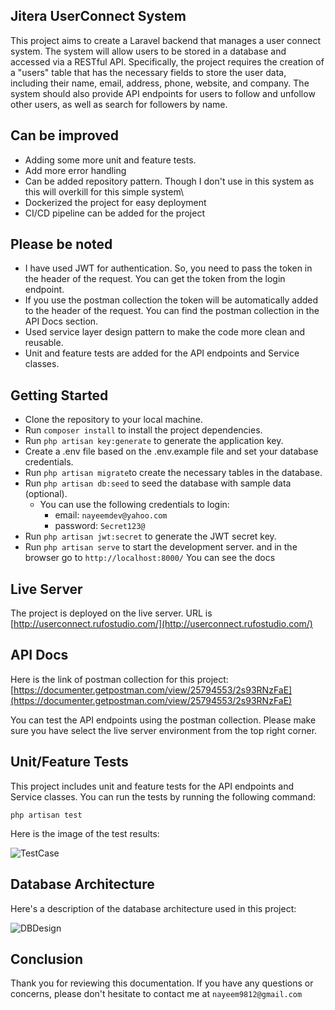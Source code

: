 ## Jitera UserConnect System
This project aims to create a Laravel backend that manages a user connect system. The system 
will allow users to be stored in a database and accessed via a RESTful API. Specifically, 
the project requires the creation of a "users" table that has the necessary fields to store 
the user data, including their name, email, address, phone, website, and company. The system 
should also provide API endpoints for users to follow and unfollow other users, as well as 
search for followers by name.

## Can be improved
- Adding some more unit and feature tests.
- Add more error handling
- Can be added repository pattern. Though I don't use in this system as this will overkill for this simple system\
- Dockerized the project for easy deployment
- CI/CD pipeline can be added for the project

## Please be noted
- I have used JWT for authentication. So, you need to pass the token in the header of the request. You can get the token from the login endpoint.
- If you use the postman collection the token will be automatically added to the header of the request. You can find the postman collection in the API Docs section.
- Used service layer design pattern to make the code more clean and reusable.
- Unit and feature tests are added for the API endpoints and Service classes.

## Getting Started
- Clone the repository to your local machine.
- Run `composer install` to install the project dependencies.
- Run `php artisan key:generate` to generate the application key.
- Create a .env file based on the .env.example file and set your database credentials.
- Run `php artisan migrate`to create the necessary tables in the database.
- Run `php artisan db:seed` to seed the database with sample data (optional).
  - You can use the following credentials to login:
    - email: `nayeemdev@yahoo.com `
    - password: `Secret123@`
- Run `php artisan jwt:secret` to generate the JWT secret key.
- Run `php artisan serve` to start the development server. and in the browser go to `http://localhost:8000/` You can see the docs

## Live Server
The project is deployed on the live server. URL is [http://userconnect.rufostudio.com/](http://userconnect.rufostudio.com/)

## API Docs
Here is the link of postman collection for this project:
[https://documenter.getpostman.com/view/25794553/2s93RNzFaE](https://documenter.getpostman.com/view/25794553/2s93RNzFaE)

You can test the API endpoints using the postman collection. Please make sure you have select
the live server environment from the top right corner.

## Unit/Feature Tests
This project includes unit and feature tests for the API endpoints and Service classes. You 
can run the tests by running the following command:
```
php artisan test
```
Here is the image of the test results:

![TestCase](https://user-images.githubusercontent.com/40033062/227783541-48bb9ad4-d49f-4066-ae82-c1f7e8d0afdc.png)

## Database Architecture
Here's a description of the database architecture used in this project:

![DBDesign](https://user-images.githubusercontent.com/40033062/227783566-a2bc4023-d245-45cc-a745-0370ba135c2c.png)


## Conclusion
Thank you for reviewing this documentation. If you have any questions or concerns, please don't 
hesitate to contact me at `nayeem9812@gmail.com`

